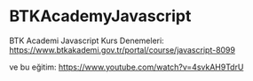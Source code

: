 # BTKAcademyJavascript

BTK Academi Javascript Kurs Denemeleri: https://www.btkakademi.gov.tr/portal/course/javascript-8099

ve bu eğitim: https://www.youtube.com/watch?v=4svkAH9TdrU